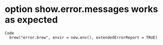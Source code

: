 # option show.error.messages works as expected

    Code
      brew("error.brew", envir = new.env(), extendedErrorReport = TRUE)

